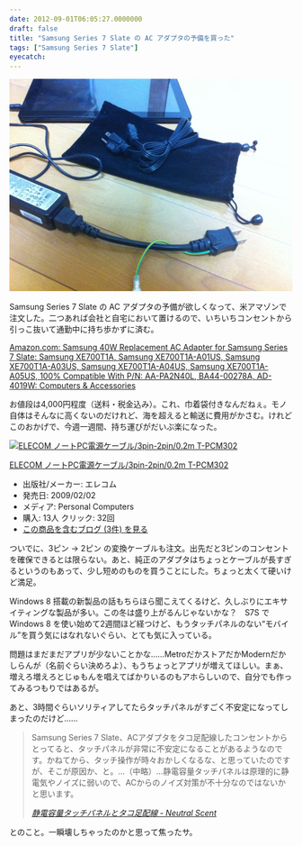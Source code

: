 ```yaml
---
date: 2012-09-01T06:05:27.0000000
draft: false
title: "Samsung Series 7 Slate の AC アダプタの予備を買った"
tags: ["Samsung Series 7 Slate"]
eyecatch: 
---
```

<p><img src="20120901001949.jpg" alt="f:id:daruyanagi:20120901001949j:plain" title="f:id:daruyanagi:20120901001949j:plain" class="hatena-fotolife"></p><p>Samsung Series 7 Slate の AC アダプタの予備が欲しくなって、米アマゾンで注文した。二つあれば会社と自宅において置けるので、いちいちコンセントから引っこ抜いて通勤中に持ち歩かずに済む。</p><p><a href="http://www.amazon.com/gp/product/B005NS36XM">Amazon.com: Samsung 40W Replacement AC Adapter for Samsung Series 7 Slate: Samsung XE700T1A, Samsung XE700T1A-A01US, Samsung XE700T1A-A03US, Samsung XE700T1A-A04US, Samsung XE700T1A-A05US, 100% Compatible With P/N: AA-PA2N40L, BA44-00278A, AD-4019W: Computers &amp; Accessories</a></p><p>お値段は4,000円程度（送料・税金込み）。これ、巾着袋付きなんだねぇ。モノ自体はそんなに高くないのだけれど、海を超えると輸送に費用がかさむ。けれどこのおかげで、今週一週間、持ち運びがだいぶ楽になった。</p><p><div class="hatena-asin-detail"><a href="http://www.amazon.co.jp/exec/obidos/ASIN/B001QCXQXY/bestylesnet-22/"><img src="http://ecx.images-amazon.com/images/I/41xcSFr2r8L._SL160_.jpg" class="hatena-asin-detail-image" alt="ELECOM ノートPC電源ケーブル/3pin-2pin/0.2m T-PCM302" title="ELECOM ノートPC電源ケーブル/3pin-2pin/0.2m T-PCM302"></a><div class="hatena-asin-detail-info"><p class="hatena-asin-detail-title"><a href="http://www.amazon.co.jp/exec/obidos/ASIN/B001QCXQXY/bestylesnet-22/">ELECOM ノートPC電源ケーブル/3pin-2pin/0.2m T-PCM302</a></p><ul><li><span class="hatena-asin-detail-label">出版社/メーカー:</span> エレコム</li><li><span class="hatena-asin-detail-label">発売日:</span> 2009/02/02</li><li><span class="hatena-asin-detail-label">メディア:</span> Personal Computers</li><li><span class="hatena-asin-detail-label">購入</span>: 13人 <span class="hatena-asin-detail-label">クリック</span>: 32回</li><li><a href="http://d.hatena.ne.jp/asin/B001QCXQXY/bestylesnet-22" target="_blank">この商品を含むブログ (3件) を見る</a></li></ul></div><div class="hatena-asin-detail-foot"></div></div></p><p>ついでに、3ピン → 2ピン の変換ケーブルも注文。出先だと3ピンのコンセントを確保できるとは限らない。あと、純正のアダプタはちょっとケーブルが長すぎるというのもあって、少し短めのものを買うことにした。ちょっと太くて硬いけど満足。</p><p>Windows 8 搭載の新製品の話もちらほら聞こえてくるけど、久しぶりにエキサイティングな製品が多い。この冬は盛り上がるんじゃないかな？　S7S で Windows 8 を使い始めて2週間ほど経つけど、もうタッチパネルのない“モバイル”を買う気にはなれないぐらい、とても気に入っている。</p><p>問題はまだまだアプリが少ないことかな……MetroだかストアだかModernだかしらんが（名前ぐらい決めろよ）、もうちょっとアプリが増えてほしい。まぁ、増えろ増えろとじゅもんを唱えてばかりいるのもアホらしいので、自分でも作ってみるつもりではあるが。</p><p>あと、3時間ぐらいソリティアしてたらタッチパネルがすごく不安定になってしまったのだけど……</p>

<blockquote cite="http://d.hatena.ne.jp/kaorun/20120709/1341790322">
<p>Samsung Series 7 Slate、ACアダプタをタコ足配線したコンセントからとってると、タッチパネルが非常に不安定になることがあるようなのです。かねてから、タッチ操作が時々おかしくなるな、と思っていたのですが、そこが原因か、と。…（中略）…静電容量タッチパネルは原理的に静電気やノイズに弱いので、ACからのノイズ対策が不十分なのではないかと思います。</p>

<cite><a href="http://d.hatena.ne.jp/kaorun/20120709/1341790322">&#x9759;&#x96FB;&#x5BB9;&#x91CF;&#x30BF;&#x30C3;&#x30C1;&#x30D1;&#x30CD;&#x30EB;&#x3068;&#x30BF;&#x30B3;&#x8DB3;&#x914D;&#x7DDA; - Neutral Scent</a></cite>
</blockquote>
<p>とのこと。一瞬壊しちゃったのかと思って焦ったサ。</p>
